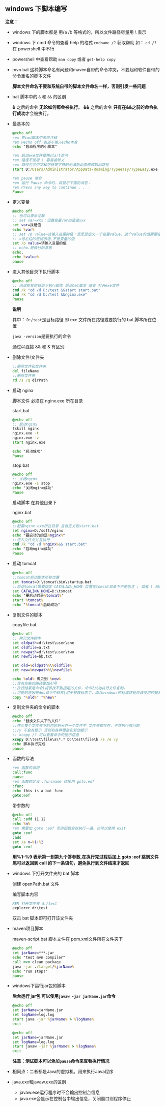 ## windows 下脚本编写

**注意：**

- windows 下的脚本都是 用/a /b 等格式的，所以文件路径尽量用 \ 表示

- windows 下 cmd 命令的查看 help 的格式 `cmdname /?` 获取帮助 如： `cd /?` 在 powershell 中不行

- powershell 中查看帮助 `man copy` 或者 `get-help copy`

- mvn.bat 这种脚本命名有问题和maven自带的命令冲突，不要起和软件自带的命令重名的脚本文件 

  **脚本文件命名不要和系统自带的脚本文件命名一样，否则引发一些问题**

- bat 脚本中的 `&` 和 `&&` 的区别

  **&** 之后的命令 **无论如何都会被执行**。
  **&&** 之后的命令 **只有在&&之前的命令执行成功**才会被执行。

- 最基本的

  ```bat
  @echo off
  rem 在cmd脚本中表述注释
  rem @echo off 表述不输入echo本身
  echo "启动程序的小脚本"

  rem 启动exe文件使用start命令
  rem 路径不使用 \ 容易被转义
  rem 路径包含中文和空格等字符的无法启动需修改启动路径
  start D:/Users/Administrator/AppData/Roaming/Typeeasy/TypeEasy.exe

  rem pause 命令
  rem 运行 Pause 命令时，将显示下面的消息：
  rem Press any key to continue . . .
  Pause
  ```

- 定义变量

  ```bat
  @echo off
  :: 也可以表示注解
  :: set var=xxx：设置变量var的值是xxx
  set var=我是值
  echo %var%
  :: set /p value=请输入变量的值：意思是定义一个变量value，这个value的值需要在控制台上动态输入
  :: =号右边的是提示语,不是变量的值
  set /p value=请输入变量的值
  :: echo.是换行的意思
  echo.
  echo %value%
  pause
  ```

* 进入其他目录下执行脚本

  ```bat
  @echo off
  :: 测试在其他目录下执行脚本 启动bat脚本 或者 打开exe文件
  cmd /k "cd /d D:/test &&start start.bat"
  cmd /k "cd /d D:/test &&nginx.exe"
  Pause
  ```

  **说明**

  其中：
  `D:/test`是目标路径 即 exe 文件所在路径或要执行的 bat 脚本所在位置

  `java -version`是要执行的命令

  通过`&&`连接 && 和 & 有区别

* 删除文件/文件夹

  ```bat
  ::删除文件和文件夹
  del fileName
  ::删除文件夹
  rd /s /q dirPath
  ```

* 启动 nginx

  脚本文件 必须在 nginx.exe 所在目录

  start.bat

  ```bat
  @echo off
  :: 启动nginx
  tskill nginx
  nginx.exe -t
  nginx.exe -v
  start nginx.exe

  echo "启动成功"
  Pause
  ```

  stop.bat

  ```bat
  @echo off
  :: 关闭nginx
  nginx.exe -s stop
  echo "关闭nginx成功"
  Pause
  ```

  启动脚本 在其他目录下

  nginx.bat

  ```bat
  @echo off
  ::配置nginx.exe所在目录 且自定义有start.bat
  set nginx=D:/soft/nginx
  echo "要启动的的是%nginx%"
  ::进入文件夹并且执行
  cmd /k "cd /d %nginx%&& start.bat"
  echo "启动nginx成功"
  Pause
  ```

* 启动 tomcat

  ```bat
  @echo off
  ::tomcat启动脚本所在位置
  set tomcat=D:\tomcat\bin\startup.bat
  ::启动tomcat需要指定 CATALINA_HOME 位置在tomcat目录下不能包含 ; 或者 \ 结尾
  set CATALINA_HOME=D:\tomcat
  echo "要启动的是%tomcat%"
  start %tomcat%
  echo "%tomcat%启动成功"
  ```

* 复制文件的脚本

  copyfile.bat

  ```bat
  @echo off
  :: 拷贝文件脚本
  set oldpath=d:\test\user\one
  set oldfile=a.txt
  set newpath=d:\test\user\two
  set newfile=bb.txt

  set old=%oldpath%\%oldfile%
  set new=%newpath%\%newfile%

  echo %old% 拷贝到 %new%
  ::含有空格的路径要加引号
  ::执行结果是命令1提示找不到指定的文件，命令2成功执行文件复制，
  ::可能的原因是dos命令中斜杠\用于参数标志了，而且windows的标准路径应该使用的是反斜杠\来分割。
  copy "%old%" "%new%"
  ```

* 复制文件夹的命令的脚本

  ```bat
  @echo off
  echo "替换文件夹下的文件"
  ::拷贝整个文件夹下的内容到另外一个文件中 文件夹都存在，不然执行有问题
  ::/y 不会有提示 否则有各种覆盖和其他提示
  :: xcopy /? 可以查看命令的提示信息
  xcopy D:\test\file\a\*.* D:\test\file\b /s /e /y
  echo 脚本执行完成
  pause
  ```

* 函数的写法

  ```bat
  rem 函数的调用
  call:func
  pause
  rem 函数的定义 :funcname 结尾用 goto:eof
  :func
  echo this is a bat func
  goto:eof
  ```

  带参数的

  ```bat
  @echo off
  call :add 11 12
  echo %n%
  rem 需要加 goto :eof 否则函数会在执行一遍，也可以使用 exit
  goto :eof
  :add
  set /a n=%1+%2
  goto :eof
  ```

  **用%1-%9 表示第一到第九个答参数,在执行完过程后加上 goto :eof 跳到文件尾可以返回到 call 的下一条语句，避免执行到文件结束才返回**

- windows 下打开文件夹的 bat 脚本

  创建 openPath.bat 文件

  编写脚本内容

  ```bat
  REM 打开文件夹 d:/test
  explorer d:\test
  ```

  双击 bat 脚本即可打开该文件夹

- maven项目脚本

  maven-script.bat 脚本文件在 pom.xml文件所在文件夹下
  ```bat
  @echo off
  set jarName=***.jar
  echo "test mvn compiler"
  call mvn clean package
  java -jar ./target/%jarName%
  echo "run stop!"
  pause
  ```

- windows下运行jar包的脚本 

  **后台运行 jar包 可以使用`javaw -jar jarName.jar`命令**

  ```bat
  @echo off
  set jarName=jarName.jar
  set logName=log.log
  start java -jar %jarName% > %logName%
  exit
  ```
  ```bat
  @echo off
  set jarName=jarName.jar
  set logName=log.log
  start javaw -jar %jarName% > %logName%
  exit
  ```

  **注意：测试脚本可以添加`pause`命令来查看执行情况**

- 相同点：二者都是Java的虚拟机，用来执行Java程序
- java.exe和javaw.exe的区别
  - javaw.exe运行程序时不会输出控制台信息
  - java.exe会显示在控制台中输出信息，关闭窗口则程序停止